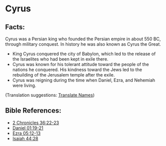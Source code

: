 # Cyrus #

## Facts: ##

Cyrus was a Persian king who founded the Persian empire in about 550 BC, through military conquest. In history he was also known as Cyrus the Great.

* King Cyrus conquered the city of Babylon, which led to the release of the Israelites who had been kept in exile there.
* Cyrus was known for his tolerant attitude toward the people of the nations he conquered. His kindness toward the Jews led to the rebuilding of the Jerusalem temple after the exile.
* Cyrus was reigning during the time when Daniel, Ezra, and Nehemiah were living.

(Translation suggestions: [Translate Names](en/ta-vol1/translate/man/translate-names))



## Bible References: ##

* [2 Chronicles 36:22-23](en/tn/2ch/help/36/22)
* [Daniel 01:19-21](en/tn/dan/help/01/19)
* [Ezra 05:12-13](en/tn/ezr/help/05/12)
* [Isaiah 44:28](en/tn/isa/help/44/28)